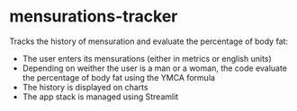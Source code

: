 # mensurations-tracker
Tracks the history of mensuration and evaluate the percentage of body fat:

- The user enters its mensurations (either in metrics or english units)
- Depending on weither the user is a man or a woman, the code evaluate the percentage of body fat using the YMCA formula
- The history is displayed on charts
- The app stack is managed using Streamlit
